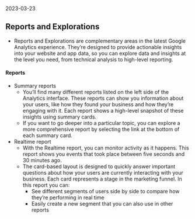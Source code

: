 2023-03-23

## Reports and Explorations

- Reports and Explorations are complementary areas in the latest Google Analytics experience. They’re designed to provide actionable insights into your website and app data, so you can explore data and insights at the level you need, from technical analysis to high-level reporting.

#### Reports

- Summary reports
	- You’ll find many different reports listed on the left side of the Analytics interface. These reports can show you information about your users, like how they found your business and how they’re engaging with it. Each report shows a high-level snapshot of these insights using summary cards. 
	- If you want to go deeper into a particular topic, you can explore a more comprehensive report by selecting the link at the bottom of each summary card.
- Realtime report
	- With the Realtime report, you can monitor activity as it happens. This report shows you events that took place between five seconds and 30 minutes ago.
	- The card-based layout is designed to quickly answer important questions about how your users are currently interacting with your business. Each card represents a stage in the marketing funnel. In this report you can: 
		- See different segments of users side by side to compare how they’re performing in real time
		- Easily create a new segment that you can also use in other reports

  